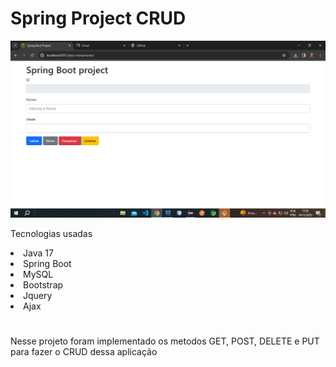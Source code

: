 <h1>Spring Project CRUD</h1>
<img src="src/main/resources/static/assets/spring.png">

Tecnologias usadas

  <li>Java 17</li>
  <li>Spring Boot</li>
  <li>MySQL</li>
  <li>Bootstrap</li>
  <li>Jquery</li>
  <li>Ajax</li>

<h1></h1>
<p>Nesse projeto foram implementado os metodos GET, POST, DELETE e PUT para fazer o CRUD dessa aplicação</p>
